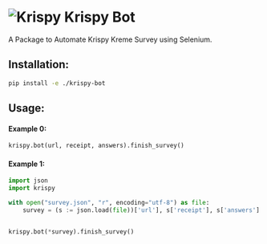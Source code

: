 # ![Krispy](https://i.ibb.co/x81JDN9/icon-24.png) Krispy Bot

A Package to Automate Krispy Kreme Survey using Selenium.

## Installation:

```sh
pip install -e ./krispy-bot
```

## Usage:

#### Example 0:

```python
krispy.bot(url, receipt, answers).finish_survey()
```

#### Example 1:

```python
import json
import krispy

with open("survey.json", "r", encoding="utf-8") as file:
    survey = (s := json.load(file))['url'], s['receipt'], s['answers']


krispy.bot(*survey).finish_survey()
```
